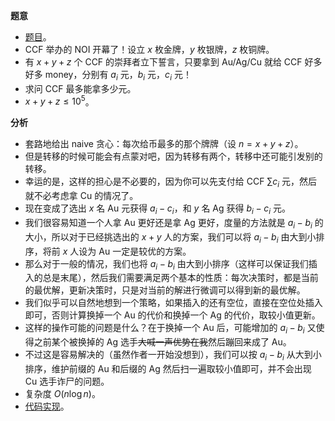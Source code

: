 **题意**
- [题目](https://www.luogu.com.cn/problem/AT2672)。
- $\text{CCF}$ 举办的 $\text{NOI}$ 开幕了！设立 $x$ 枚金牌，$y$ 枚银牌，$z$ 枚铜牌。
- 有 $x+y+z$ 个 $\text{CCF}$ 的崇拜者立下誓言，只要拿到 $\text{Au/Ag/Cu}$ 就给 $\text{CCF}$ 好多好多 $\text{money}$，分别有 $a_i$ 元，$b_i$ 元，$c_i$ 元！
- 求问 $\text{CCF}$ 最多能拿多少元。
- $x+y+z\le 10^5$。

**分析**
- 套路地给出 $\text{naive}$ 贪心：每次给币最多的那个牌牌（设 $n=x+y+z$）。
- 但是转移的时候可能会有点蒙对吧，因为转移有两个，转移中还可能引发别的转移。
- 幸运的是，这样的担心是不必要的，因为你可以先支付给 $\text{CCF}$ $\sum c_i$ 元，然后就不必考虑拿 $\text{Cu}$ 的情况了。
- 现在变成了选出 $x$ 名 $\text{Au}$ 元获得 $a_i-c_i$，和 $y$ 名 $\text{Ag}$ 获得 $b_i-c_i$ 元。
- 我们很容易知道一个人拿 $\text{Au}$ 更好还是拿 $\text{Ag}$ 更好，度量的方法就是 $a_i-b_i$ 的大小，所以对于已经挑选出的 $x+y$ 人的方案，我们可以将 $a_i-b_i$ 由大到小排序，将前 $x$ 人设为 $\text{Au}$ 一定是较优的方案。
- 那么对于一般的情况，我们也将 $a_i-b_i$ 由大到小排序（这样可以保证我们插入的总是末尾），然后我们需要满足两个基本的性质：每次决策时，都是当前的最优解，更新决策时，只是对当前的解进行微调可以得到新的最优解。
- 我们似乎可以自然地想到一个策略，如果插入的还有空位，直接在空位处插入即可，否则计算换掉一个 $\text{Au}$ 的代价和换掉一个 $\text{Ag}$ 的代价，取较小值更新。
- 这样的操作可能的问题是什么？在于换掉一个 $\text{Au}$ 后，可能增加的 $a_i-b_i$ 又使得之前某个被换掉的 $\text{Ag}$ 选手~~大喊一声优势在我~~然后蹦回来成了 $\text{Au}$。
- 不过这是容易解决的（虽然作者一开始没想到），我们可以按 $a_i-b_i$ 从大到小排序，维护前缀的 $\text{Au}$ 和后缀的 $\text{Ag}$ 然后扫一遍取较小值即可，并不会出现 $\text{Cu}$ 选手诈尸的问题。
- 复杂度 $O(n\log n)$。
- [代码实现](https://www.luogu.com.cn/paste/rdjahvd3)。